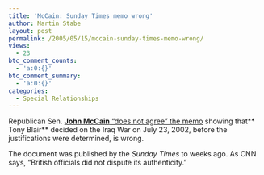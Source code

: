 ```yaml
---
title: 'McCain: Sunday Times memo wrong'
author: Martin Stabe
layout: post
permalink: /2005/05/15/mccain-sunday-times-memo-wrong/
views:
  - 23
btc_comment_counts:
  - 'a:0:{}'
btc_comment_summary:
  - 'a:0:{}'
categories:
  - Special Relationships
---
```

Republican Sen. [**John McCain** &ldquo;does not agree&rdquo; the memo][1] showing that** Tony Blair** decided on the Iraq War on July 23, 2002, before the justifications were determined, is wrong.

The document was published by the *Sunday Times* to weeks ago. As CNN says, &ldquo;British officials did not dispute its authenticity.&rdquo;

 [1]: http://www.cnn.com/2005/POLITICS/05/15/mccain.memo/index.html?section=cnn_allpolitics